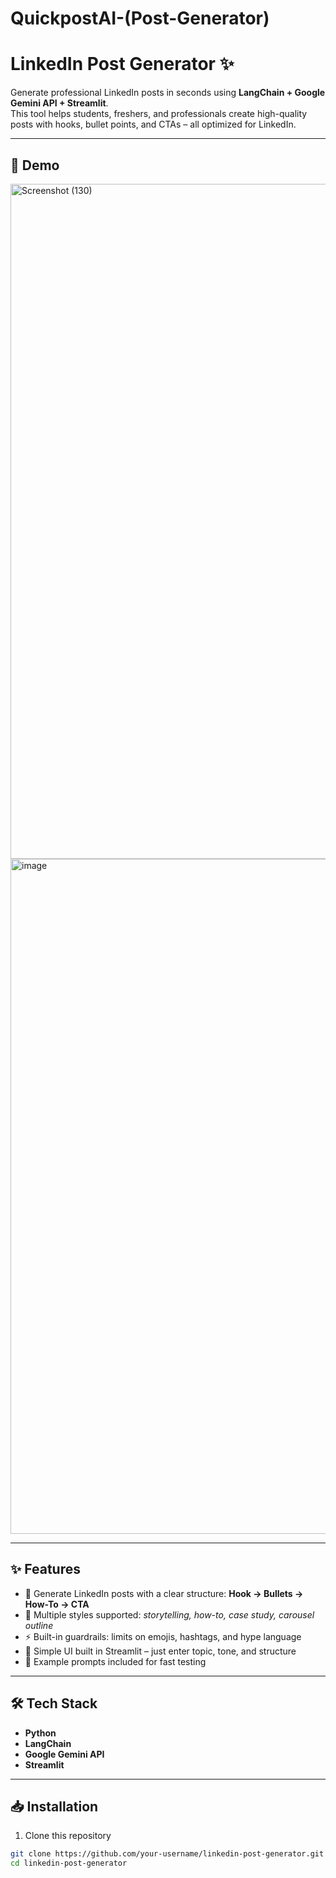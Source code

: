 # QuickpostAI-(Post-Generator)
# LinkedIn Post Generator ✨  

Generate professional LinkedIn posts in seconds using **LangChain + Google Gemini API + Streamlit**.  
This tool helps students, freshers, and professionals create high-quality posts with hooks, bullet points, and CTAs – all optimized for LinkedIn.  

---

## 🚀 Demo  
<img width="1920" height="1080" alt="Screenshot (130)" src="https://github.com/user-attachments/assets/2917a085-f30a-4c8a-bb72-6d8e5d7ca11f" />

<img width="1920" height="1080" alt="image" src="https://github.com/user-attachments/assets/54cce7fa-3afe-43b8-b589-c5bf428373a7" />


---

## ✨ Features  
- 🎯 Generate LinkedIn posts with a clear structure: **Hook → Bullets → How-To → CTA**  
- 📝 Multiple styles supported: *storytelling, how-to, case study, carousel outline*  
- ⚡ Built-in guardrails: limits on emojis, hashtags, and hype language  
- 🔄 Simple UI built in Streamlit – just enter topic, tone, and structure  
- 📌 Example prompts included for fast testing  

---

## 🛠 Tech Stack  
- **Python**  
- **LangChain**  
- **Google Gemini API**  
- **Streamlit**  

---

## 📥 Installation  

1. Clone this repository  
```bash
git clone https://github.com/your-username/linkedin-post-generator.git
cd linkedin-post-generator
